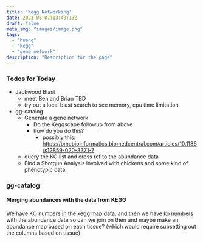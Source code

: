 ```yaml
---
title: 'Kegg Networking'
date: 2023-06-07T13:40:13Z
draft: false
meta_img: "images/image.png"
tags:
  - "huang"
  - "kegg"
  - "gene network"
description: "Description for the page"
---
```


### Todos for Today

- Jackwood Blast
  - meet Ben and Brian TBD
  - try out a local blast search to see memory, cpu time limitation
- gg-catalog
  - Generate a gene network 
    - Do the Keggscape followup from above
    - how do you do this?
      - possibly this: https://bmcbioinformatics.biomedcentral.com/articles/10.1186/s12859-020-3371-7
  - query the KO list and cross ref to the abundance data
  - Find a Shotgun Analysis involved with chickens and some kind of phenotypic data.

### gg-catalog

#### Merging abundances with the data from KEGG

We have KO numbers in the kegg map data, and then we have ko numbers with the abundance data so can we join on then and maybe make an abundance map based on each tissue? (which would require subsetting out the columns based on tissue)